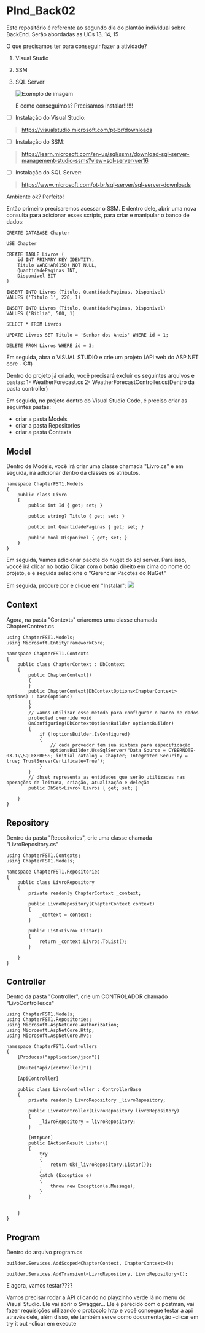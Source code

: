 <h1>PInd_Back02</h1>
<p>Este repositório é referente ao segundo dia do plantão individual sobre BackEnd. Serão abordadas as UCs 13, 14, 15</p>

O que precisamos ter para conseguir fazer a atividade?
1) Visual Studio
2) SSM
3) SQL Server

   ![Exemplo de imagem](img/gifs-momentos-de-felicidade.gif)


   E como conseguimos? Precisamos instalar!!!!!!

- [ ] Instalação do Visual Studio:
> https://visualstudio.microsoft.com/pt-br/downloads

- [ ] Instalação do SSM:
> https://learn.microsoft.com/en-us/sql/ssms/download-sql-server-management-studio-ssms?view=sql-server-ver16

- [ ] Instalação do SQL Server:
> https://www.microsoft.com/pt-br/sql-server/sql-server-downloads


Ambiente ok? Perfeito!

Então primeiro precisaremos acessar o SSM. E dentro dele, abrir uma nova consulta para adicionar esses scripts, para criar e manipular o banco de dados:
```
CREATE DATABASE Chapter

USE Chapter

CREATE TABLE Livros (
	id INT PRIMARY KEY IDENTITY,
	Titulo VARCHAR(150) NOT NULL,
	QuantidadePaginas INT,
	Disponivel BIT
)

INSERT INTO Livros (Titulo, QuantidadePaginas, Disponivel)
VALUES ('Titulo 1', 220, 1)

INSERT INTO Livros (Titulo, QuantidadePaginas, Disponivel)
VALUES ('Biblia', 500, 1)

SELECT * FROM Livros

UPDATE Livros SET Titulo = 'Senhor dos Aneis' WHERE id = 1;

DELETE FROM Livros WHERE id = 3;
```

Em seguida, abra o VISUAL STUDIO e crie um projeto (API web do ASP.NET core - C#)

Dentro do projeto já criado, você precisará excluir os seguintes arquivos e pastas:
1-    WeatherForecast.cs
2-    WeatherForecastController.cs(Dentro da pasta controller)

Em seguida, no projeto dentro do Visual Studio Code, é preciso criar as seguintes pastas:
- criar a pasta Models
- criar a pasta Repositories
- criar a pasta Contexts

## Model
Dentro de Models, você irá criar uma classe chamada "Livro.cs" e em seguida, irá adicionar dentro da classes os atributos.

```
namespace ChapterFST1.Models
{
    public class Livro
    {
        public int Id { get; set; }

        public string? Titulo { get; set; }

        public int QuantidadePaginas { get; set; }

        public bool Disponivel { get; set; }
    }
}
```

Em seguida, 
Vamos adicionar pacote do nuget do sql server. Para isso, voccê irá clicar no botão
Clicar com o botão direito em cima do nome do projeto, e e seguida selecione o "Gerenciar Pacotes do NuGet"

Em seguida, procure por e clique em "Instalar": 
<img src="https://i.stack.imgur.com/XEYvs.png">

## Context
Agora, na  pasta "Contexts" criaremos uma classe chamada ChapterContext.cs
```
using ChapterFST1.Models;
using Microsoft.EntityFrameworkCore;

namespace ChapterFST1.Contexts
{
    public class ChapterContext : DbContext
    {
        public ChapterContext()
        {
        }
        public ChapterContext(DbContextOptions<ChapterContext> options) : base(options)
        {
        }
        // vamos utilizar esse método para configurar o banco de dados
        protected override void
        OnConfiguring(DbContextOptionsBuilder optionsBuilder)
        {
            if (!optionsBuilder.IsConfigured)
            {
                // cada provedor tem sua sintaxe para especificação
                optionsBuilder.UseSqlServer("Data Source = CYBERNOTE-03-1\\SQLEXPRESS; initial catalog = Chapter; Integrated Security = true; TrustServerCertificate=True");
            }
        }
        // dbset representa as entidades que serão utilizadas nas operações de leitura, criação, atualização e deleção
        public DbSet<Livro> Livros { get; set; }

    }
}

```

## Repository

Dentro da pasta  "Repositories", crie uma classe chamada "LivroRepository.cs"

```
using ChapterFST1.Contexts;
using ChapterFST1.Models;

namespace ChapterFST1.Repositories
{
    public class LivroRepository
    {
        private readonly ChapterContext _context;

        public LivroRepository(ChapterContext context)
        {
            _context = context;
        }

        public List<Livro> Listar()
        {
            return _context.Livros.ToList();
        }

    }
}

```
## Controller

Dentro da pasta  "Controller", crie um CONTROLADOR chamado "LivoController.cs"

```
using ChapterFST1.Models;
using ChapterFST1.Repositories;
using Microsoft.AspNetCore.Authorization;
using Microsoft.AspNetCore.Http;
using Microsoft.AspNetCore.Mvc;

namespace ChapterFST1.Controllers
{
    [Produces("application/json")]
    
    [Route("api/[controller]")]

    [ApiController]

    public class LivroController : ControllerBase
    {
        private readonly LivroRepository _livroRepository;

        public LivroController(LivroRepository livroRepository)
        {
            _livroRepository = livroRepository;
        }

        [HttpGet]
        public IActionResult Listar()
        {
            try
            {
                return Ok(_livroRepository.Listar());
            }
            catch (Exception e)
            {
                throw new Exception(e.Message);
            }
        }


    }
}

```

## Program

Dentro do arquivo program.cs

```
builder.Services.AddScoped<ChapterContext, ChapterContext>();

builder.Services.AddTransient<LivroRepository, LivroRepository>();

```

E agora, vamos testar????

Vamos precisar rodar a API clicando no playzinho verde lá no menu do Visual Studio. Ele vai abrir o Swagger... Ele é parecido com o postman, vai fazer requisições utilizando o protocolo http e você consegue testar a api através dele, além disso, ele também serve como documentação
-clicar em try it out
-clicar em execute

